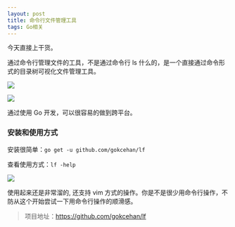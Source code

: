 ```yaml
---
layout: post
title: 命令行文件管理工具
tags: Go相关
---
```


今天直接上干货。

通过命令行管理文件的工具，不是通过命令行 ls 什么的，是一个直接通过命令形式的目录树可视化文件管理工具。

![](https://camo.githubusercontent.com/971e81c2d93474f7bb8cc6689fadb2020a786979/687474703a2f2f692e696d6775722e636f6d2f44615455656e752e706e67)

![](https://camo.githubusercontent.com/23d36226772b3017c2f58c4dbdeb93dc7dcc6051/687474703a2f2f692e696d6775722e636f6d2f703935787a556a2e706e67)

通过使用 Go 开发，可以很容易的做到跨平台。

### 安装和使用方式

安装很简单：`go get -u github.com/gokcehan/lf`

查看使用方式：`lf -help`

![](https://camo.githubusercontent.com/b2a13f15b44ac67cf5e1bb5f74773bd7743d32e8/68747470733a2f2f6d656469612e67697068792e636f6d2f6d656469612f336357793246765a774b56364d41334877312f67697068792e676966)

使用起来还是非常溜的, 还支持 vim 方式的操作。你是不是很少用命令行操作，不防从这个开始尝试一下用命令行操作的顺滑感。

> 项目地址：https://github.com/gokcehan/lf
